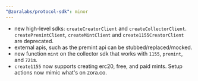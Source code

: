 ```yaml
---
"@zoralabs/protocol-sdk": minor
---
```


- new high-level sdks: `createCreatorClient` and `createCollectorClient`. `createPremintClient`, `createMintClient` and `create1155CreatorClient` are deprecated.
- external apis, such as the premint api can be stubbed/replaced/mocked.
- new function `mint` on the collector sdk that works with `1155`, `premint`, and `721`s.
- `create1155` now supports creating erc20, free, and paid mints. Setup actions now mimic what's on zora.co.
